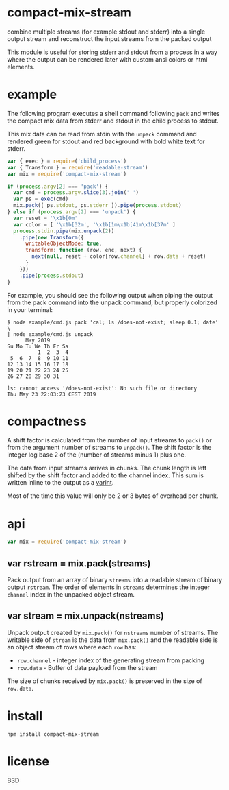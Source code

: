 # compact-mix-stream

combine multiple streams (for example stdout and stderr) into a single output
stream and reconstruct the input streams from the packed output

This module is useful for storing stderr and stdout from a process in a way
where the output can be rendered later with custom ansi colors or html elements.

# example

The following program executes a shell command following `pack` and writes the
compact mix data from stderr and stdout in the child process to stdout.

This mix data can be read from stdin with the `unpack` command and rendered
green for stdout and red background with bold white text for stderr.

``` js
var { exec } = require('child_process')
var { Transform } = require('readable-stream')
var mix = require('compact-mix-stream')

if (process.argv[2] === 'pack') {
  var cmd = process.argv.slice(3).join(' ')
  var ps = exec(cmd)
  mix.pack([ ps.stdout, ps.stderr ]).pipe(process.stdout)
} else if (process.argv[2] === 'unpack') {
  var reset = '\x1b[0m'
  var color = [ '\x1b[32m', '\x1b[1m\x1b[41m\x1b[37m' ]
  process.stdin.pipe(mix.unpack(2))
    .pipe(new Transform({
      writableObjectMode: true,
      transform: function (row, enc, next) {
        next(null, reset + color[row.channel] + row.data + reset)
      }
    }))
    .pipe(process.stdout)
}
```

For example, you should see the following output when piping the output from the
pack command into the unpack command, but properly colorized in your terminal:

```
$ node example/cmd.js pack 'cal; ls /does-not-exist; sleep 0.1; date' \
| node example/cmd.js unpack
      May 2019        
Su Mo Tu We Th Fr Sa  
          1  2  3  4  
 5  6  7  8  9 10 11  
12 13 14 15 16 17 18  
19 20 21 22 23 24 25  
26 27 28 29 30 31     
                      
ls: cannot access '/does-not-exist': No such file or directory
Thu May 23 22:03:23 CEST 2019
```

# compactness

A shift factor is calculated from the number of input streams to `pack()` or
from the argument number of streams to `unpack()`. The shift factor is the
integer log base 2 of the (number of streams minus 1) plus one.

The data from input streams arrives in chunks. The chunk length is left shifted
by the shift factor and added to the channel index. This sum is written inline
to the output as a [varint][].

Most of the time this value will only be 2 or 3 bytes of overhead per chunk.

[varint]: https://www.npmjs.com/package/varint

# api

``` js
var mix = require('compact-mix-stream')
```

## var rstream = mix.pack(streams)

Pack output from an array of binary `streams` into a readable stream of binary
output `rstream`. The order of elements in `streams` determines the integer
`channel` index in the unpacked object stream.

## var stream = mix.unpack(nstreams)

Unpack output created by `mix.pack()` for `nstreams` number of streams.
The writable side of `stream` is the data from `mix.pack()` and the readable
side is an object stream of rows where each `row` has:

* `row.channel` - integer index of the generating stream from packing
* `row.data` - Buffer of data payload from the stream

The size of chunks received by `mix.pack()` is preserved in the size of
`row.data`.

# install

```
npm install compact-mix-stream
```

# license

BSD
